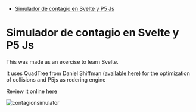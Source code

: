 - [Simulador de contagio en Svelte y P5 Js](#simulador-de-contagio-en-svelte-y-p5-js)

# Simulador de contagio en Svelte y P5 Js

This was made as an exercise to learn Svelte.

It uses QuadTree from Daniel Shiffman (<a href="https://github.com/CodingTrain/QuadTree" target="_blank">available here</a>) for the optimization of collisions and P5js as redering engine

Review it online <a href="https://testsveltep5.netlify.app/" target="_blank">here</a>

![contagionsimulator](https://user-images.githubusercontent.com/474536/128949030-7b3614b2-7d92-40e9-b6c7-fae359a5d8ff.jpg)
